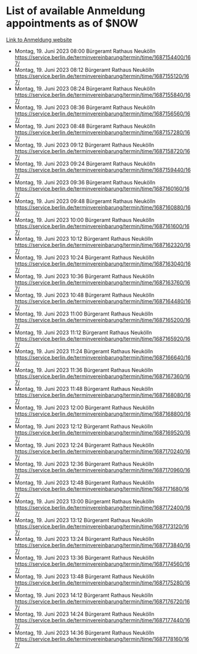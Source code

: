 # List of available Anmeldung appointments as of $NOW
[Link to Anmeldung website](https://service.berlin.de/terminvereinbarung/termin/tag.php?termin=1&anliegen[]=120686&dienstleisterlist=122210,122217,327316,122219,327312,122227,327314,122231,327346,122243,327348,122254,122252,329742,122260,329745,122262,329748,122271,327278,122273,327274,122277,327276,330436,122280,327294,122282,327290,122284,327292,122291,327270,122285,327266,122286,327264,122296,327268,150230,329760,122297,327286,122294,327284,122312,329763,122314,329775,122304,327330,122311,327334,122309,327332,317869,122281,327352,122279,329772,122283,122276,327324,122274,327326,122267,329766,122246,327318,122251,327320,122257,327322,122208,327298,122226,327300&herkunft=http%3A%2F%2Fservice.berlin.de%2Fdienstleistung%2F120686%2F)
- Montag, 19. Juni 2023 08:00 Bürgeramt Rathaus Neukölln https://service.berlin.de/terminvereinbarung/termin/time/1687154400/167/
- Montag, 19. Juni 2023 08:12 Bürgeramt Rathaus Neukölln https://service.berlin.de/terminvereinbarung/termin/time/1687155120/167/
- Montag, 19. Juni 2023 08:24 Bürgeramt Rathaus Neukölln https://service.berlin.de/terminvereinbarung/termin/time/1687155840/167/
- Montag, 19. Juni 2023 08:36 Bürgeramt Rathaus Neukölln https://service.berlin.de/terminvereinbarung/termin/time/1687156560/167/
- Montag, 19. Juni 2023 08:48 Bürgeramt Rathaus Neukölln https://service.berlin.de/terminvereinbarung/termin/time/1687157280/167/
- Montag, 19. Juni 2023 09:12 Bürgeramt Rathaus Neukölln https://service.berlin.de/terminvereinbarung/termin/time/1687158720/167/
- Montag, 19. Juni 2023 09:24 Bürgeramt Rathaus Neukölln https://service.berlin.de/terminvereinbarung/termin/time/1687159440/167/
- Montag, 19. Juni 2023 09:36 Bürgeramt Rathaus Neukölln https://service.berlin.de/terminvereinbarung/termin/time/1687160160/167/
- Montag, 19. Juni 2023 09:48 Bürgeramt Rathaus Neukölln https://service.berlin.de/terminvereinbarung/termin/time/1687160880/167/
- Montag, 19. Juni 2023 10:00 Bürgeramt Rathaus Neukölln https://service.berlin.de/terminvereinbarung/termin/time/1687161600/167/
- Montag, 19. Juni 2023 10:12 Bürgeramt Rathaus Neukölln https://service.berlin.de/terminvereinbarung/termin/time/1687162320/167/
- Montag, 19. Juni 2023 10:24 Bürgeramt Rathaus Neukölln https://service.berlin.de/terminvereinbarung/termin/time/1687163040/167/
- Montag, 19. Juni 2023 10:36 Bürgeramt Rathaus Neukölln https://service.berlin.de/terminvereinbarung/termin/time/1687163760/167/
- Montag, 19. Juni 2023 10:48 Bürgeramt Rathaus Neukölln https://service.berlin.de/terminvereinbarung/termin/time/1687164480/167/
- Montag, 19. Juni 2023 11:00 Bürgeramt Rathaus Neukölln https://service.berlin.de/terminvereinbarung/termin/time/1687165200/167/
- Montag, 19. Juni 2023 11:12 Bürgeramt Rathaus Neukölln https://service.berlin.de/terminvereinbarung/termin/time/1687165920/167/
- Montag, 19. Juni 2023 11:24 Bürgeramt Rathaus Neukölln https://service.berlin.de/terminvereinbarung/termin/time/1687166640/167/
- Montag, 19. Juni 2023 11:36 Bürgeramt Rathaus Neukölln https://service.berlin.de/terminvereinbarung/termin/time/1687167360/167/
- Montag, 19. Juni 2023 11:48 Bürgeramt Rathaus Neukölln https://service.berlin.de/terminvereinbarung/termin/time/1687168080/167/
- Montag, 19. Juni 2023 12:00 Bürgeramt Rathaus Neukölln https://service.berlin.de/terminvereinbarung/termin/time/1687168800/167/
- Montag, 19. Juni 2023 12:12 Bürgeramt Rathaus Neukölln https://service.berlin.de/terminvereinbarung/termin/time/1687169520/167/
- Montag, 19. Juni 2023 12:24 Bürgeramt Rathaus Neukölln https://service.berlin.de/terminvereinbarung/termin/time/1687170240/167/
- Montag, 19. Juni 2023 12:36 Bürgeramt Rathaus Neukölln https://service.berlin.de/terminvereinbarung/termin/time/1687170960/167/
- Montag, 19. Juni 2023 12:48 Bürgeramt Rathaus Neukölln https://service.berlin.de/terminvereinbarung/termin/time/1687171680/167/
- Montag, 19. Juni 2023 13:00 Bürgeramt Rathaus Neukölln https://service.berlin.de/terminvereinbarung/termin/time/1687172400/167/
- Montag, 19. Juni 2023 13:12 Bürgeramt Rathaus Neukölln https://service.berlin.de/terminvereinbarung/termin/time/1687173120/167/
- Montag, 19. Juni 2023 13:24 Bürgeramt Rathaus Neukölln https://service.berlin.de/terminvereinbarung/termin/time/1687173840/167/
- Montag, 19. Juni 2023 13:36 Bürgeramt Rathaus Neukölln https://service.berlin.de/terminvereinbarung/termin/time/1687174560/167/
- Montag, 19. Juni 2023 13:48 Bürgeramt Rathaus Neukölln https://service.berlin.de/terminvereinbarung/termin/time/1687175280/167/
- Montag, 19. Juni 2023 14:12 Bürgeramt Rathaus Neukölln https://service.berlin.de/terminvereinbarung/termin/time/1687176720/167/
- Montag, 19. Juni 2023 14:24 Bürgeramt Rathaus Neukölln https://service.berlin.de/terminvereinbarung/termin/time/1687177440/167/
- Montag, 19. Juni 2023 14:36 Bürgeramt Rathaus Neukölln https://service.berlin.de/terminvereinbarung/termin/time/1687178160/167/
